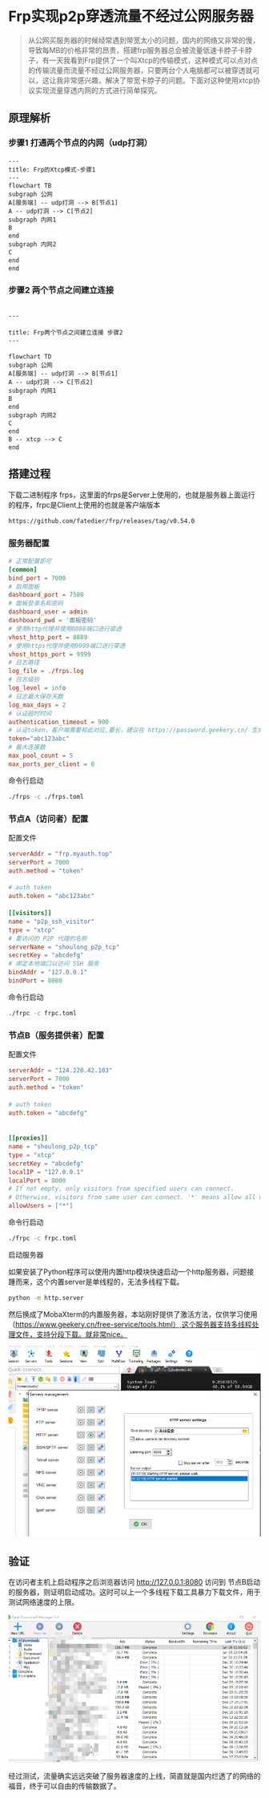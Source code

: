 # Frp实现p2p穿透流量不经过公网服务器

> 从公网买服务器的时候经常遇到带宽太小的问题，国内的网络又非常的慢，导致每MB的价格非常的昂贵，搭建frp服务器总会被流量低速卡脖子卡脖子，有一天我看到Frp提供了一个叫Xtcp的传输模式，这种模式可以点对点的传输流量而流量不经过公网服务器，只要两台个人电脑都可以被穿透就可以，这让我非常感兴趣，解决了带宽卡脖子的问题。下面对这种使用xtcp协议实现流量穿透内网的方式进行简单探究。

## 原理解析

### 步骤1 打通两个节点的内网（udp打洞）

```mermaid
---
title: Frp的Xtcp模式-步骤1
---
flowchart TB
subgraph 公网
A[服务端] -- udp打洞 --> B[节点1]
A -- udp打洞 --> C[节点2]
subgraph 内网1
B
end
subgraph 内网2
C
end
end
```
### 步骤2 两个节点之间建立连接
```mermaid

---

title: Frp两个节点之间建立连接 步骤2
---

flowchart TD
subgraph 公网
A[服务端] -- udp打洞 --> B[节点1]
A -- udp打洞 --> C[节点2]
subgraph 内网1
B
end
subgraph 内网2
C
end
B -- xtcp --> C
end

```

## 搭建过程

下载二进制程序 frps，这里面的frps是Server上使用的，也就是服务器上面运行的程序，frpc是Client上使用的也就是客户端版本

```bash
https://github.com/fatedier/frp/releases/tag/v0.54.0
```

### 服务器配置

```toml
# 正常配置即可
[common]
bind_port = 7000
# 启用面板
dashboard_port = 7500
# 面板登录名和密码
dashboard_user = admin
dashboard_pwd = '面板密码'
# 使用http代理并使用8888端口进行穿透
vhost_http_port = 8889
# 使用https代理并使用9999端口进行穿透
vhost_https_port = 9999
# 日志路径
log_file = ./frps.log
# 日志级别
log_level = info
# 日志最大保存天数
log_max_days = 2
# 认证超时时间
authentication_timeout = 900
# 认证token，客户端需要和此对应,要长，建议在 https://password.geekery.cn/ 生成
token="abc123abc"
# 最大连接数
max_pool_count = 5
max_ports_per_client = 0


```

命令行启动

```bash
./frps -c ./frps.toml
```



### 节点A（访问者）配置

配置文件

```toml
serverAddr = "frp.myauth.top"
serverPort = 7000
auth.method = "token"

# auth token
auth.token = "abc123abc"

[[visitors]]
name = "p2p_ssh_visitor"
type = "xtcp"
# 要访问的 P2P 代理的名称
serverName = "shoulong_p2p_tcp"
secretKey = "abcdefg"
# 绑定本地端口以访问 SSH 服务
bindAddr = "127.0.0.1"
bindPort = 8080
```



命令行启动

```bash
./frpc -c frpc.toml
```





### 节点B（服务提供者）配置

配置文件

```toml
serverAddr = "124.220.42.103"
serverPort = 7000
auth.method = "token"

# auth token
auth.token = "abcdefg"


[[proxies]]
name = "shoulong_p2p_tcp"
type = "xtcp"
secretKey = "abcdefg"
localIP = "127.0.0.1"
localPort = 8000
# If not empty, only visitors from specified users can connect.
# Otherwise, visitors from same user can connect. '*' means allow all users.
allowUsers = ["*"]
```

命令行启动

```bash
./frpc -c frpc.toml
```

启动服务器

如果安装了Python程序可以使用内置http模块快速启动一个http服务器，问题接踵而来，这个内置server是单线程的，无法多线程下载。

```bash
python -m http.server
```

然后换成了MobaXterm的内置服务器，本站刚好提供了激活方法，仅供学习使用（https://www.geekery.cn/free-service/tools.html）,这个服务器支持多线程处理文件，支持分段下载。就非常nice。

![image-20240225110735159](Frp实现p2p穿透流量不经过公网服务器.assets/image-20240225110735159.png)





## 验证

在访问者主机上启动程序之后浏览器访问  http://127.0.0.1:8080 访问到 节点B启动的服务器，则证明启动成功。这时可以上一个多线程下载工具暴力下载文件，用于测试网络速度的上限。

![image-20240225111314083](Frp实现p2p穿透流量不经过公网服务器.assets/image-20240225111314083.png)

经过测试，流量确实远远突破了服务器速度的上线，简直就是国内烂透了的网络的福音，终于可以自由的传输数据了。
